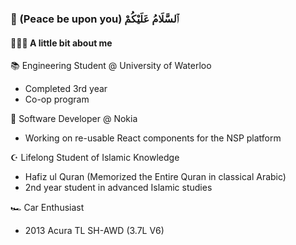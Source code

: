 ###  👋 (Peace be upon you) ٱلسَّلَامُ عَلَيْكُمْ

#### 👨🏾‍💻 A little bit about me
📚 Engineering Student @ University of Waterloo
- Completed 3rd year
- Co-op program

💼 Software Developer @ Nokia
- Working on re-usable React components for the NSP platform

☪️ Lifelong Student of Islamic Knowledge
- Hafiz ul Quran (Memorized the Entire Quran in classical Arabic)
- 2nd year student in advanced Islamic studies

🏎️ Car Enthusiast
- 2013 Acura TL SH-AWD (3.7L V6)
